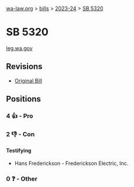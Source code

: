 [wa-law.org](/) > [bills](/bills/) > [2023-24](/bills/2023-24) > [SB 5320](/bills/2023-24/sb/5320/)

# SB 5320
[leg.wa.gov](https://app.leg.wa.gov/billsummary?BillNumber=5320&Year=2023&Initiative=false)

## Revisions
* [Original Bill](1/)

## Positions
### 4 👍 - Pro

### 2 👎 - Con
#### Testifying
* Hans Frederickson - Frederickson Electric, Inc.

### 0 ❓ - Other
